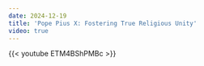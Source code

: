 ```yaml
---
date: 2024-12-19
title: 'Pope Pius X: Fostering True Religious Unity'
video: true
---
```



{{< youtube ETM4BShPMBc >}}
